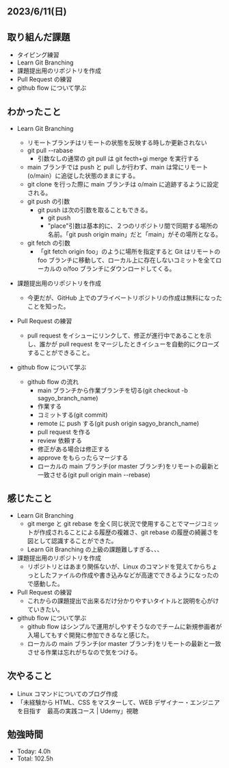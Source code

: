 ## 2023/6/11(日)

## 取り組んだ課題

- タイピング練習
- Learn Git Branching
- 課題提出用のリポジトリを作成
- Pull Request の練習
- github flow について学ぶ

## わかったこと

- Learn Git Branching

  - リモートブランチはリモートの状態を反映する時しか更新されない
  - git pull --rabase
    - 引数なしの通常の git pull は git fecth+gi merge を実行する
  - main ブランチでは push と pull しか行わず、main は常にリモート(o/main）に追従した状態のままにする。
  - git clone を行った際に main ブランチは o/main に追跡するように設定される。
  - git push の引数
    - git push は次の引数を取ることもできる。
      - git push <remote> <place>
      - "place"引数は基本的に、２つのリポジトリ間で同期する場所の名前。「git push origin main」だと「main」がその場所となる。
  - git fetch の引数
    - 「git fetch origin foo」のように場所を指定すると Git はリモートの foo ブランチに移動して、ローカル上に存在しないコミットを全てローカルの o/foo ブランチにダウンロードしてくる。

- 課題提出用のリポジトリを作成
  - 今更だが、GitHub 上でのプライベートリポジトリの作成は無料になったことを知った。
- Pull Request の練習
  - pull request をイシューにリンクして、修正が進行中であることを示し、誰かが pull request をマージしたときイシューを自動的にクローズすることができること。
- github flow について学ぶ
  - github flow の流れ
    - main ブランチから作業ブランチを切る(git checkout -b sagyo_branch_name)
    - 作業する
    - コミットする(git commit)
    - remote に push する(git push origin sagyo_branch_name)
    - pull request を作る
    - review 依頼する
    - 修正がある場合は修正する
    - approve をもらったらマージする
    - ローカルの main ブランチ(or master ブランチ)をリモートの最新と一致させる(git pull origin main --rebase)

## 感じたこと

- Learn Git Branching
  - git merge と git rebase を全く同じ状況で使用することでマージコミットが作成されることによる履歴の複雑さ、git rebase の履歴の綺麗さを図として認識することができた。
  - Learn Git Branching の上級の課題難しすぎる、、、
- 課題提出用のリポジトリを作成
  - リポジトリとはあまり関係ないが、Linux のコマンドを覚えてからちょっとしたファイルの作成や書き込みなどが高速でできるようになったので感動した。
- Pull Request の練習
  - これからの課題提出で出来るだけ分かりやすいタイトルと説明を心がけていきたい。
- github flow について学ぶ
  - github flow はシンプルで運用がしやすそうなのでチームに新規参画者が入場してもすぐ開発に参加できるなと感じた。
  - ローカルの main ブランチ(or master ブランチ)をリモートの最新と一致させる作業は忘れがちなので気をつける。

## 次やること

- Linux コマンドについてのブログ作成
- 「未経験から HTML、CSS をマスターして、WEB デザイナー・エンジニアを目指す　最高の実践コース | Udemy」視聴

## 勉強時間

- Today: 4.0h
- Total: 102.5h
